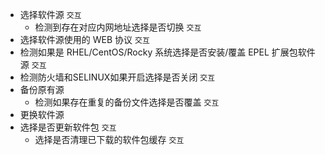   - 选择软件源 `交互`
    - 检测到存在对应内网地址选择是否切换 `交互`
  - 选择软件源使用的 WEB 协议 `交互`
  - 检测如果是 RHEL/CentOS/Rocky 系统选择是否安装/覆盖 EPEL 扩展包软件源 `交互`
  - 检测防火墙和SELINUX如果开启选择是否关闭 `交互`
  - 备份原有源
    - 检测如果存在重复的备份文件选择是否覆盖 `交互`
  - 更换软件源
  - 选择是否更新软件包 `交互`
    - 选择是否清理已下载的软件包缓存 `交互`
